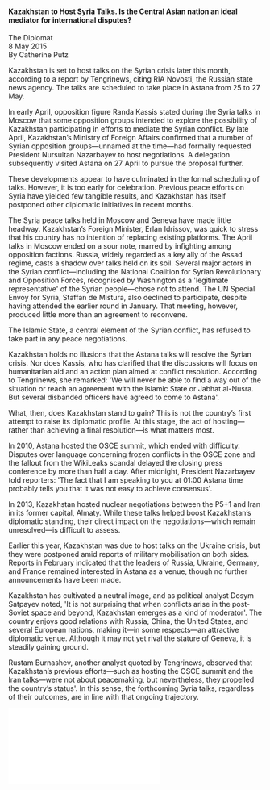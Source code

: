 <h4>Kazakhstan to Host Syria Talks. Is the Central Asian nation an ideal mediator for international disputes?</h4>

The Diplomat  
8 May 2015  
By Catherine Putz

Kazakhstan is set to host talks on the Syrian crisis later this month, according to a report by Tengrinews, citing RIA Novosti, the Russian state news agency. The talks are scheduled to take place in Astana from 25 to 27 May.

In early April, opposition figure Randa Kassis stated during the Syria talks in Moscow that some opposition groups intended to explore the possibility of Kazakhstan participating in efforts to mediate the Syrian conflict. By late April, Kazakhstan’s Ministry of Foreign Affairs confirmed that a number of Syrian opposition groups—unnamed at the time—had formally requested President Nursultan Nazarbayev to host negotiations. A delegation subsequently visited Astana on 27 April to pursue the proposal further.

These developments appear to have culminated in the formal scheduling of talks. However, it is too early for celebration. Previous peace efforts on Syria have yielded few tangible results, and Kazakhstan has itself postponed other diplomatic initiatives in recent months.

The Syria peace talks held in Moscow and Geneva have made little headway. Kazakhstan’s Foreign Minister, Erlan Idrissov, was quick to stress that his country has no intention of replacing existing platforms. The April talks in Moscow ended on a sour note, marred by infighting among opposition factions. Russia, widely regarded as a key ally of the Assad regime, casts a shadow over talks held on its soil. Several major actors in the Syrian conflict—including the National Coalition for Syrian Revolutionary and Opposition Forces, recognised by Washington as a 'legitimate representative' of the Syrian people—chose not to attend. The UN Special Envoy for Syria, Staffan de Mistura, also declined to participate, despite having attended the earlier round in January. That meeting, however, produced little more than an agreement to reconvene.

The Islamic State, a central element of the Syrian conflict, has refused to take part in any peace negotiations.

Kazakhstan holds no illusions that the Astana talks will resolve the Syrian crisis. Nor does Kassis, who has clarified that the discussions will focus on humanitarian aid and an action plan aimed at conflict resolution. According to Tengrinews, she remarked: 'We will never be able to find a way out of the situation or reach an agreement with the Islamic State or Jabhat al-Nusra. But several disbanded officers have agreed to come to Astana'.

What, then, does Kazakhstan stand to gain? This is not the country’s first attempt to raise its diplomatic profile. At this stage, the act of hosting—rather than achieving a final resolution—is what matters most.

In 2010, Astana hosted the OSCE summit, which ended with difficulty. Disputes over language concerning frozen conflicts in the OSCE zone and the fallout from the WikiLeaks scandal delayed the closing press conference by more than half a day. After midnight, President Nazarbayev told reporters: 'The fact that I am speaking to you at 01:00 Astana time probably tells you that it was not easy to achieve consensus'.

In 2013, Kazakhstan hosted nuclear negotiations between the P5+1 and Iran in its former capital, Almaty. While these talks helped boost Kazakhstan’s diplomatic standing, their direct impact on the negotiations—which remain unresolved—is difficult to assess.

Earlier this year, Kazakhstan was due to host talks on the Ukraine crisis, but they were postponed amid reports of military mobilisation on both sides. Reports in February indicated that the leaders of Russia, Ukraine, Germany, and France remained interested in Astana as a venue, though no further announcements have been made.

Kazakhstan has cultivated a neutral image, and as political analyst Dosym Satpayev noted, 'It is not surprising that when conflicts arise in the post-Soviet space and beyond, Kazakhstan emerges as a kind of moderator'. The country enjoys good relations with Russia, China, the United States, and several European nations, making it—in some respects—an attractive diplomatic venue. Although it may not yet rival the stature of Geneva, it is steadily gaining ground.

Rustam Burnashev, another analyst quoted by Tengrinews, observed that Kazakhstan’s previous efforts—such as hosting the OSCE summit and the Iran talks—were not about peacemaking, but nevertheless, they propelled the country’s status'. In this sense, the forthcoming Syria talks, regardless of their outcomes, are in line with that ongoing trajectory.

![](69-The%20Diplomat.pdf)
<p></p>
